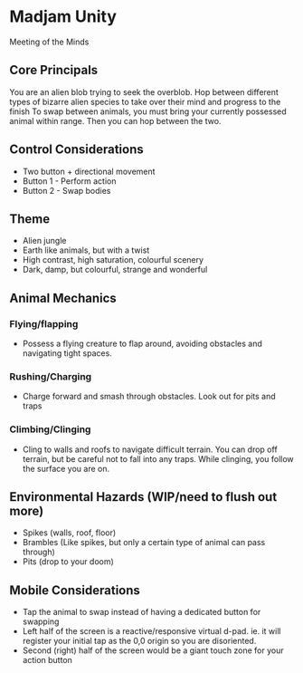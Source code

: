 # Madjam Unity
Meeting of the Minds

## Core Principals
You are an alien blob trying to seek the overblob. Hop between different types of bizarre alien species to take over their mind and progress to the finish
To swap between animals, you must bring your currently possessed animal within range. Then you can hop between the two.

## Control Considerations
* Two button + directional movement
* Button 1 - Perform action
* Button 2 - Swap bodies

## Theme
* Alien jungle
* Earth like animals, but with a twist
* High contrast, high saturation, colourful scenery
* Dark, damp, but colourful, strange and wonderful

## Animal Mechanics
### Flying/flapping
* Possess a flying creature to flap around, avoiding obstacles and navigating tight spaces. 
### Rushing/Charging
* Charge forward and smash through obstacles. Look out for pits and traps
### Climbing/Clinging
* Cling to walls and roofs to navigate difficult terrain. You can drop off terrain, but be careful not to fall into any traps. While clinging, you follow the surface you are on.

## Environmental Hazards (WIP/need to flush out more)
* Spikes (walls, roof, floor)
* Brambles (Like spikes, but only a certain type of animal can pass through)
* Pits (drop to your doom)

## Mobile Considerations
* Tap the animal to swap instead of having a dedicated button for swapping
* Left half of the screen is a reactive/responsive virtual d-pad. ie. it will register your initial tap as the 0,0 origin so you are disoriented. 
* Second (right) half of the screen would be a giant touch zone for your action button
